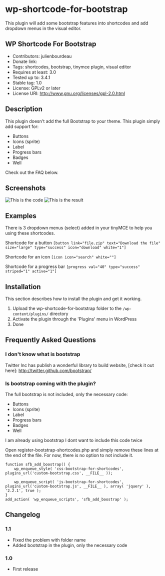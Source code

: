 wp-shortcode-for-bootstrap
==========================

This plugin will add some bootstrap features into shortcodes and add dropdown menus in the visual editor.

WP Shortcode For Bootstrap
--------------------------

* Contributors: julienbourdeau
* Donate link: 
* Tags: shortcodes, bootstrap, tinymce plugin, visual editor
* Requires at least: 3.0
* Tested up to: 3.4.1
* Stable tag: 1.0
* License: GPLv2 or later
* License URI: http://www.gnu.org/licenses/gpl-2.0.html


Description
-----------

This plugin doesn't add the full Bootstrap to your theme. This plugin simply add support for:
* Buttons
* Icons (sprite)
* Label
* Progress bars
* Badges
* Well

Check out the FAQ below.

Screenshots
-----------

![This is the code](http://demo.sigerr.org/wp-shortcode-for-bootstrap/back-end.png "The shortcodes")
![This is the result](http://demo.sigerr.org/wp-shortcode-for-bootstrap/front-end.png "The result")

Examples
--------

There is 3 dropdown menus (select) added in your tinyMCE to help you using these shortcodes.

Shortcode for a  button
	`[button link="file.zip" text="Download the file" size="large" type="success" icon="download" white="1"]`

Shortcode for an icon
	`[icon icon="search" white=""]`

Shortcode for a progress bar
	`[progress val="40" type="success" striped="1" active="1"]`


Installation
------------
This section describes how to install the plugin and get it working.


1. Upload the wp-shortcode-for-bootstrap folder to the `/wp-content/plugins/` directory
1. Activate the plugin through the 'Plugins' menu in WordPress
1. Done

Frequently Asked Questions
--------------------------

### I don't know what is bootstrap

Twitter Inc has publish a wonderful library to build website, [check it out here]: http://twitter.github.com/bootstrap/

### Is bootstrap coming with the plugin?

The full bootstrap is not included, only the necessary code:
* Buttons
* Icons (sprite)
* Label
* Progress bars
* Badges
* Well


I am already using bootstrap I dont want to include this code twice

Open register-bootstrap-shortcodes.php and simply remove these lines at the end of the file.
For now, there is no option to not include it.

	function sfb_add_boostrap() {
	    wp_enqueue_style( 'css-bootstrap-for-shortcodes', plugins_url('custom-bootstrap.css', __FILE__ ));

	    wp_enqueue_script( 'js-bootstrap-for-shortcodes', plugins_url('custom-bootstrap.js', __FILE__ ), array( 'jquery' ), '2.2.1', true );
	}
	add_action( 'wp_enqueue_scripts', 'sfb_add_boostrap' );


Changelog
---------

### 1.1 
* Fixed the problem with folder name
* Added bootstrap in the plugin, only the necessary code

### 1.0
* First release

